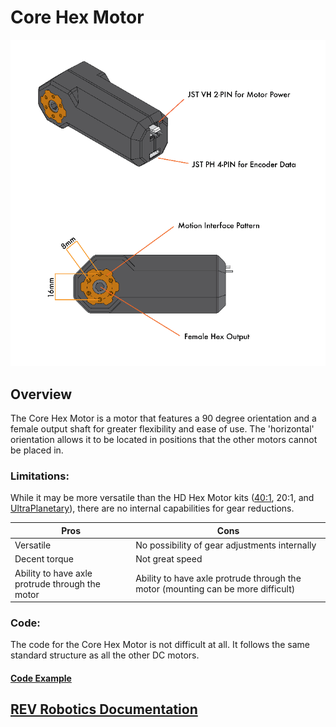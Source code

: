 # Core Hex Motor

![](<../../.gitbook/assets/core hex motor.png>)

## Overview

The Core Hex Motor is a motor that features a 90 degree orientation and a female output shaft for greater flexibility and ease of use. The 'horizontal' orientation allows it to be located in positions that the other motors cannot be placed in.&#x20;

### Limitations:

While it may be more versatile than the HD Hex Motor kits ([40:1](40-1-spur-gearbox-with-hd-hex-motor.md), 20:1, and [UltraPlanetary](ultraplanetary-hd-gearing-with-hd-hex-motor.md)), there are no internal capabilities for gear reductions.&#x20;

| Pros                                            | Cons                                                                             |
| ----------------------------------------------- | -------------------------------------------------------------------------------- |
| Versatile                                       | No possibility of gear adjustments internally                                    |
| Decent torque                                   | Not great speed                                                                  |
| Ability to have axle protrude through the motor | Ability to have axle protrude through the motor (mounting can be more difficult) |

### Code:

The code for the Core Hex Motor is not difficult at all. It follows the same standard structure as all the other DC motors.&#x20;

#### [Code Example](motor-encoders/encoder-code.md#choosing-a-motor-mode)

## [REV Robotics Documentation](https://docs.revrobotics.com/duo-build/actuators/motors/core-hex-motor)
